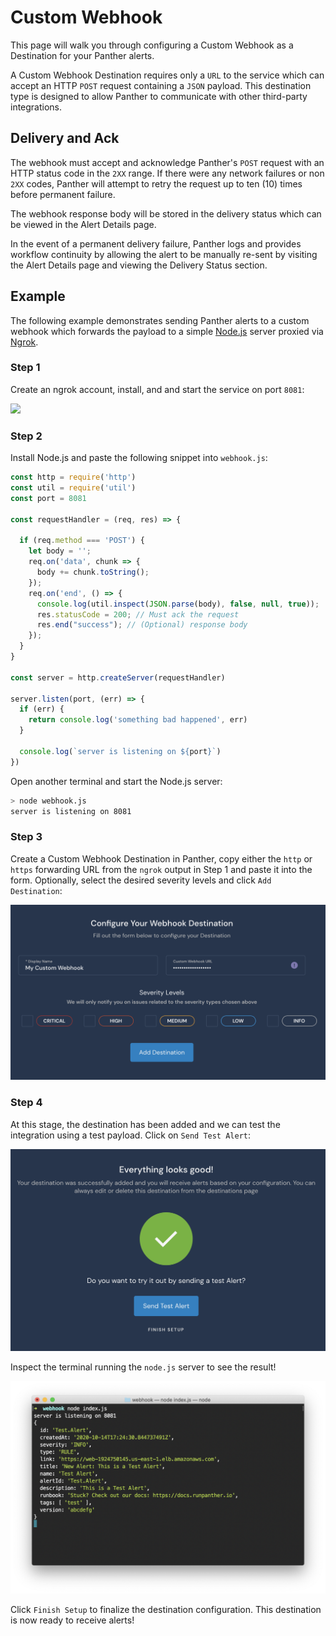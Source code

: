 # Custom Webhook

This page will walk you through configuring a Custom Webhook as a Destination for your Panther alerts.

A Custom Webhook Destination requires only a `URL` to the service which can accept an HTTP `POST` request containing a `JSON` payload. This destination type is designed to allow Panther to communicate with other third-party integrations.

## Delivery and Ack

The webhook must accept and acknowledge Panther's `POST` request with an HTTP status code in the `2XX` range. If there were any network failures or non `2XX` codes, Panther will attempt to retry the request up to ten (10) times before permanent failure.

The webhook response body will be stored in the delivery status which can be viewed in the Alert Details page.

In the event of a permanent delivery failure, Panther logs and provides workflow continuity by allowing the alert to be manually re-sent by visiting the Alert Details page and viewing the Delivery Status section.

## Example

The following example demonstrates sending Panther alerts to a custom webhook which forwards the payload to a simple [Node.js](https://nodejs.org/en/) server proxied via [Ngrok](https://ngrok.com).

### Step 1

Create an ngrok account, install, and and start the service on port `8081`:

![](<../../../.gitbook/assets/webhook1 (1).png>)

### Step 2

Install Node.js and paste the following snippet into `webhook.js`:

```javascript
const http = require('http')
const util = require('util')
const port = 8081

const requestHandler = (req, res) => {

  if (req.method === 'POST') {
    let body = '';
    req.on('data', chunk => {
      body += chunk.toString();
    });
    req.on('end', () => {
      console.log(util.inspect(JSON.parse(body), false, null, true));
      res.statusCode = 200; // Must ack the request
      res.end("success"); // (Optional) response body
    });
  }
}

const server = http.createServer(requestHandler)

server.listen(port, (err) => {
  if (err) {
    return console.log('something bad happened', err)
  }

  console.log(`server is listening on ${port}`)
})
```

Open another terminal and start the Node.js server:

```bash
> node webhook.js
server is listening on 8081
```

### Step 3

Create a Custom Webhook Destination in Panther, copy either the `http` or `https` forwarding URL from the `ngrok` output in Step 1 and paste it into the form. Optionally, select the desired severity levels and click `Add Destination`:

![](<../../../.gitbook/assets/webhook2 (1) (1).png>)

### Step 4

At this stage, the destination has been added and we can test the integration using a test payload. Click on `Send Test Alert`:

![](<../../../.gitbook/assets/webhook3 (1) (1).png>)

Inspect the terminal running the `node.js` server to see the result!

![](<../../../.gitbook/assets/webhook4 (1) (1).png>)

Click `Finish Setup` to finalize the destination configuration. This destination is now ready to receive alerts!

